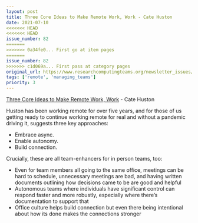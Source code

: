 ```yaml
---
layout: post
title: Three Core Ideas to Make Remote Work, Work - Cate Huston
date: 2021-07-10
<<<<<<< HEAD
<<<<<<< HEAD
issue_number: 82
=======
>>>>>>> 0a34fe0... First go at item pages
=======
issue_number: 82
>>>>>>> c1d069a... First pass at category pages
original_url: https://www.researchcomputingteams.org/newsletter_issues/0082
tags: ['remote', 'managing_teams']
priority: 3
---
```


<!-- markdownlint-disable MD033 -->
<!-- markdownlint-disable MD041 -->
<!-- markdownlint-disable MD049 -->

[Three Core Ideas to Make Remote Work, Work](https://cate.blog/2021/06/28/three-core-ideas-to-make-remote-work-work/) - Cate Huston

Huston has been working remote for over five years, and for those of us getting ready to continue working remote for real and without a pandemic driving it, suggests three key approaches:

- Embrace async.
- Enable autonomy.
- Build connection.

Crucially, these are all team-enhancers for in person teams, too:

- Even for team members all going to the same office, meetings can be hard to schedule, unnecessary meetings are bad, and having written documents outlining how decisions came to be are good and helpful
- Autonomous teams where individuals have significant control can respond faster and more robustly, especially where there’s documentation to support that
- Office culture helps build connection but even there being intentional about how its done makes the connections stronger

